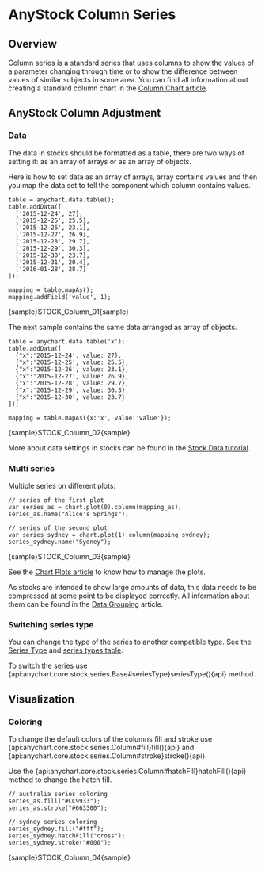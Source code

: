 # AnyStock Column Series

## Overview

Column series is a standard series that uses columns to show the values of a parameter changing through time or to show the difference between values of similar subjects in some area. You can find all information about creating a standard column chart in the [Column Chart article](../../Basic_Charts/Column_Chart).

## AnyStock Column Adjustment

### Data

The data in stocks should be formatted as a table, there are two ways of setting it: as an array of arrays or as an array of objects. 

Here is how to set data as an array of arrays, array contains values and then you map the data set to tell the component which column contains values.

```
table = anychart.data.table();
table.addData([
  ['2015-12-24', 27],
  ['2015-12-25', 25.5],
  ['2015-12-26', 23.1],
  ['2015-12-27', 26.9],
  ['2015-12-28', 29.7],
  ['2015-12-29', 30.3],
  ['2015-12-30', 23.7],
  ['2015-12-31', 20.4],
  ['2016-01-28', 28.7]
]);

mapping = table.mapAs();
mapping.addField('value', 1);
```

{sample}STOCK\_Column\_01{sample}

The next sample contains the same data arranged as array of objects.

```
table = anychart.data.table('x');
table.addData([
  {"x":'2015-12-24', value: 27},
  {"x":'2015-12-25', value: 25.5},
  {"x":'2015-12-26', value: 23.1},
  {"x":'2015-12-27', value: 26.9},
  {"x":'2015-12-28', value: 29.7},
  {"x":'2015-12-29', value: 30.3},
  {"x":'2015-12-30', value: 23.7}
]);

mapping = table.mapAs({x:'x', value:'value'});
```

{sample}STOCK\_Column\_02{sample}

More about data settings in stocks can be found in the [Stock Data tutorial](../Data).

### Multi series

Multiple series on different plots:

```
// series of the first plot
var series_as = chart.plot(0).column(mapping_as);
series_as.name("Alice's Springs");

// series of the second plot
var series_sydney = chart.plot(1).column(mapping_sydney);
series_sydney.name("Sydney");
```

{sample}STOCK\_Column\_03{sample}

See the [Chart Plots article](../Chart_Plots) to know how to manage the plots.

As stocks are intended to show large amounts of data, this data needs to be compressed at some point to be displayed correctly. All information about them can be found in the [Data Grouping](../Data_Grouping) article.

### Switching series type

You can change the type of the series to another compatible type. See the [Series Type](Series_Type) and [series types table](Supported_Series#list_of_supported_series).

To switch the series use {api:anychart.core.stock.series.Base#seriesType}seriesType(){api} method.

## Visualization

### Coloring

To change the default colors of the columns fill and stroke use {api:anychart.core.stock.series.Column#fill}fill(){api} and {api:anychart.core.stock.series.Column#stroke}stroke(){api}. 

Use the {api:anychart.core.stock.series.Column#hatchFill}hatchFill(){api} method to change the hatch fill.

```
// australia series coloring
series_as.fill("#CC9933");
series_as.stroke("#663300");

// sydney series coloring
series_sydney.fill("#fff");
series_sydney.hatchFill("cross");
series_sydney.stroke("#000");
```

{sample}STOCK\_Column\_04{sample}